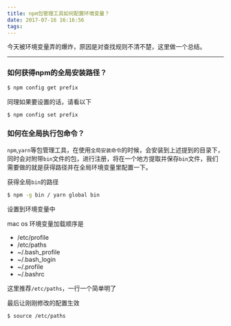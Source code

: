 ```yaml
---
title: npm包管理工具如何配置环境变量？
date: 2017-07-16 16:16:56
tags:
---
```


今天被环境变量弄的爆炸，原因是对查找规则不清不楚，这里做一个总结。

---

### 如何获得npm的全局安装路径？

```bash
$ npm config get prefix
```

同理如果要设置的话，请看以下

```bash
$ npm config set prefix
```

### 如何在全局执行包命令？

`npm`,`yarn`等包管理工具，在使用`全局安装命令`的时候，会安装到上述提到的目录下，同时会对附带`bin`文件的包，进行注册，将在一个地方提取并保存`bin`文件，我们需要做的就是获得路径并在全局环境变量里配置一下。

获得全局`bin`的路径

```bash
$ npm -g bin / yarn global bin
```

设置到环境变量中

mac os 环境变量加载顺序是

- /etc/profile
- /etc/paths 
- ~/.bash_profile 
- ~/.bash_login 
- ~/.profile 
- ~/.bashrc

这里推荐`/etc/paths`，一行一个简单明了

最后让刚刚修改的配置生效

```bash
$ source /etc/paths
```